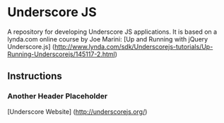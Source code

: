 Underscore JS
=============
A repository for developing Underscore JS applications. It is based on a lynda.com online course by Joe Marini: [Up and Running with jQuery Underscore.js] (http://www.lynda.com/sdk/Underscorejs-tutorials/Up-Running-Underscorejs/145117-2.html) 

## Instructions

### Another Header Placeholder

[Underscore Website] (http://underscorejs.org/)
